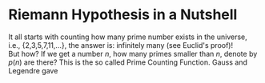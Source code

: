 # Riemann Hypothesis in a Nutshell

It all starts with counting how many prime number exists in the universe, i.e., {2,3,5,7,11,...}, the answer is: infinitely many (see Euclid's proof)!
<br/>
But how? If we get a number $n$, how many primes smaller than $n$, denote by $p(n)$ are there?
This is the so called Prime Counting Function.
Gauss and Legendre gave
